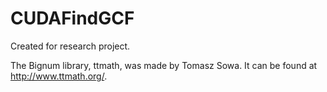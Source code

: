 # CUDAFindGCF

Created for research project. 

The Bignum library, ttmath, was made by Tomasz Sowa. It can be found at http://www.ttmath.org/.
